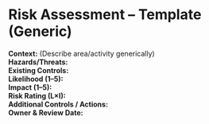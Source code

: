 # Risk Assessment – Template (Generic)

**Context:** (Describe area/activity generically)  
**Hazards/Threats:**  
**Existing Controls:**  
**Likelihood (1–5):**  
**Impact (1–5):**  
**Risk Rating (L×I):**  
**Additional Controls / Actions:**  
**Owner & Review Date:**
